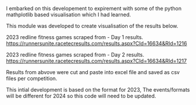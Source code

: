 I embarked on this developement to expirement with some of the python mathplotlib based visualisation which I had learned.


This module was developed to create visualisation of the results below.

2023 redline fitness games scraped from - Day 1 results.
https://runnersunite.racetecresults.com/results.aspx?CId=16634&RId=1216

2023 redline fitness games scraped from - Day 2 results.
https://runnersunite.racetecresults.com/results.aspx?CId=16634&RId=1217

Results from abvove were cut and paste into excel file and saved as csv files per competition.

This intial development is based on the format for 2023, The events/formats will be different for 2024 so this code will need to be updated.
